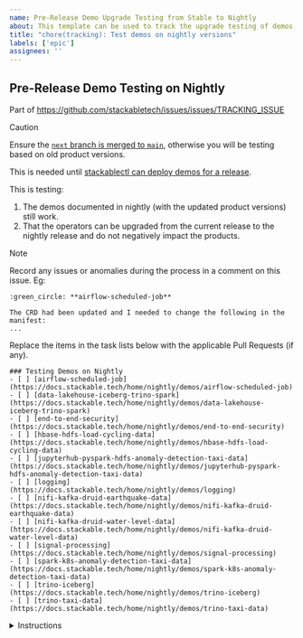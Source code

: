 ```yaml
---
name: Pre-Release Demo Upgrade Testing from Stable to Nightly
about: This template can be used to track the upgrade testing of demos from stable to nightly leading up to the next Stackable release
title: "chore(tracking): Test demos on nightly versions"
labels: ['epic']
assignees: ''
---
```


<!--
    Make sure to update the link in '.github/ISSUE_TEMPLATE/release.md' when
    you change the filename.
-->

<!--
    DO NOT REMOVE THIS COMMENT. It is intended for people who might copy/paste from the previous release issue.
    This was created by an issue template: https://github.com/stackabletech/issues/issues/new/choose.
-->

## Pre-Release Demo Testing on Nightly

Part of <https://github.com/stackabletech/issues/issues/TRACKING_ISSUE>

> [!CAUTION]
> Ensure the [`next` branch is merged to `main`][1], otherwise you will be testing based on old product versions.
>
> This is needed until [stackablectl can deploy demos for a release][2].
>
> [1]: https://github.com/stackabletech/demos/compare/main...next
> [2]: https://github.com/stackabletech/stackable-cockpit/issues/310

This is testing:

1. The demos documented in nightly (with the updated product versions) still work.
2. That the operators can be upgraded from the current release to the nightly release and do not negatively impact the products.

> [!NOTE]
> Record any issues or anomalies during the process in a comment on this issue.
> Eg:
> ```
> :green_circle: **airflow-scheduled-job**
>
> The CRD had been updated and I needed to change the following in the manifest:
> ...
> ```

Replace the items in the task lists below with the applicable Pull Requests (if any).

<!--
    The following list was generated by:

    # go to the demos repository, then run:
    yq '.demos | keys' demos/demos-v2.yaml \
    | sed -e 's/- //g' \
    | sort \
    | xargs -I {} echo "- [ ] [{}](https://docs.stackable.tech/home/nightly/demos/{})"
-->

```[tasklist]
### Testing Demos on Nightly
- [ ] [airflow-scheduled-job](https://docs.stackable.tech/home/nightly/demos/airflow-scheduled-job)
- [ ] [data-lakehouse-iceberg-trino-spark](https://docs.stackable.tech/home/nightly/demos/data-lakehouse-iceberg-trino-spark)
- [ ] [end-to-end-security](https://docs.stackable.tech/home/nightly/demos/end-to-end-security)
- [ ] [hbase-hdfs-load-cycling-data](https://docs.stackable.tech/home/nightly/demos/hbase-hdfs-load-cycling-data)
- [ ] [jupyterhub-pyspark-hdfs-anomaly-detection-taxi-data](https://docs.stackable.tech/home/nightly/demos/jupyterhub-pyspark-hdfs-anomaly-detection-taxi-data)
- [ ] [logging](https://docs.stackable.tech/home/nightly/demos/logging)
- [ ] [nifi-kafka-druid-earthquake-data](https://docs.stackable.tech/home/nightly/demos/nifi-kafka-druid-earthquake-data)
- [ ] [nifi-kafka-druid-water-level-data](https://docs.stackable.tech/home/nightly/demos/nifi-kafka-druid-water-level-data)
- [ ] [signal-processing](https://docs.stackable.tech/home/nightly/demos/signal-processing)
- [ ] [spark-k8s-anomaly-detection-taxi-data](https://docs.stackable.tech/home/nightly/demos/spark-k8s-anomaly-detection-taxi-data)
- [ ] [trino-iceberg](https://docs.stackable.tech/home/nightly/demos/trino-iceberg)
- [ ] [trino-taxi-data](https://docs.stackable.tech/home/nightly/demos/trino-taxi-data)
```

<details>
<summary>Instructions</summary>

These instructions are for deploying the nightly demo, as well as upgrading the operators and CRDS.

```shell
# Install demo (stable)
stackablectl demo install <DEMO_NAME>

# --- IMPORTANT ---
# Run through the nightly demo instructions (refer to the tasklist below).

# Get a list of installed operators
stackablectl operator installed --output=plain

# --- OPTIONAL ---
# Sometimes it is necessary to upgrade Helm charts. Look for other Helm Charts
# which might need updating.

# First, see which charts are installed. You can ignore the stackable-operator
# charts, or anything that might have been installed outside of this demo.
helm list

# Next, add the applicable Helm Chart repositories. For example:
helm repo add minio https://charts.min.io/
helm repo add bitnami https://charts.bitnami.com/bitnami

# Finally, upgrade the Charts. For example:
helm upgrade minio minio/minio --version x.x.x
helm upgrade postgresql-hive bitnami/postgresql --version x.x.x
# --- OPTIONAL END ---

# Uninstall operators
stackablectl release uninstall <CURRENT_RELEASE>

# Update CRDs to nightly version (on main)
# Repeat this for every operator used by the demo
kubectl replace -f https://raw.githubusercontent.com/stackabletech/commons-operator/main/deploy/helm/commons-operator/crds/crds.yaml
kubectl replace -f https://raw.githubusercontent.com/stackabletech/...-operator/main/deploy/helm/...-operator/crds/crds.yaml

# Install nightly version of operators (use the list from the earlier step
# before deleting the operators)
stackablectl operator install commons ...

# Optionally update the product versions in the CRDs, e.g.:
kubectl patch hbaseclusters/hbase --type='json' -p='[{"op": "replace", "path": "/spec/image/productVersion", "value":"x.x.x"}]' # changed
```

</details>
